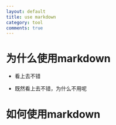 ```yaml
---
layout: default
title: use markdown
category: tool
comments: true
---
```


# 为什么使用markdown

* 看上去不错

* 既然看上去不错，为什么不用呢   


# 如何使用markdown